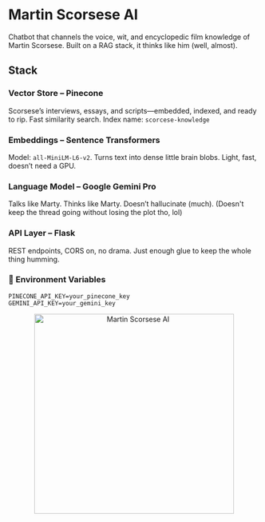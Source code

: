 # Martin Scorsese AI 

Chatbot that channels the voice, wit, and encyclopedic film knowledge of Martin Scorsese. Built on a RAG stack, it thinks like him (well, almost).

## Stack

### Vector Store – Pinecone  
Scorsese’s interviews, essays, and scripts—embedded, indexed, and ready to rip. Fast similarity search.
Index name: ‎`scorcese-knowledge`


### Embeddings – Sentence Transformers  
Model: ‎`all-MiniLM-L6-v2`.
Turns text into dense little brain blobs. Light, fast, doesn’t need a GPU.


### Language Model – Google Gemini Pro  
Talks like Marty. Thinks like Marty. Doesn’t hallucinate (much).
(Doesn't keep the thread going without losing the plot tho, lol)


### API Layer – Flask  
REST endpoints, CORS on, no drama.
Just enough glue to keep the whole thing humming.


### 🔐 Environment Variables  

```env
PINECONE_API_KEY=your_pinecone_key
GEMINI_API_KEY=your_gemini_key
```

<p align="center"> <img src="https://github.com/user-attachments/assets/d8947b7b-39d6-4e1b-a3ec-eaa99292be82" alt="Martin Scorsese AI" width="400"/> </p>
